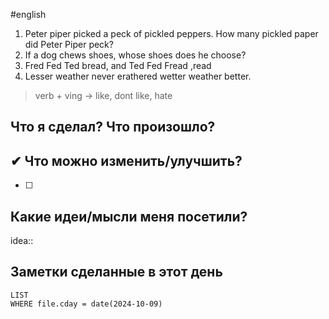 #english

1. Peter piper picked a peck of pickled peppers.
   How many pickled paper did Peter Piper peck?
2. If a dog chews shoes, whose shoes does he choose?
3. Fred Fed Ted bread, and Ted Fed Fread ,read
4. Lesser weather never erathered wetter weather better.




> verb + ving -> like, dont like, hate

## Что я сделал? Что произошло?



## ✔ Что можно изменить/улучшить?

- [ ]

## Какие идеи/мысли меня посетили?

idea::

## Заметки сделанные в этот день
```dataview
LIST
WHERE file.cday = date(2024-10-09)
```
